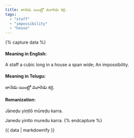 ```yaml
---
title: జానెడు యింట్లో మూరెడు కర్ర.
tags:
  - "staff"
  - "impossibility"
  - "house"
---
```


{% capture data %}
#### Meaning in English:
A staff a cubic long in a house a span wide;
An impossibility.

#### Meaning in Telugu:
జానెడు యింట్లో మూరెడు కర్ర.

#### Romanization:
Jāneḍu yiṇṭlō mūreḍu karra.

Janedu yintlo muredu karra.
{% endcapture %}

{{ data | markdownify }}

